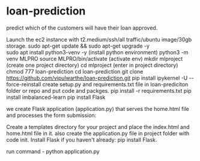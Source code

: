 # loan-prediction
predict which of the customers will have their loan approved.

Launch the ec2 instance with t2.medium/ssh/all traffic/ubuntu image/30gb storage.
sudo apt-get update && sudo apt-get upgrade -y      
sudo apt install python3-venv -y          (install python environment)
python3 -m venv MLPRO
source MLPRO/bin/activate                 (activate env)
mkdir mlproject                           (create one project directory)
cd mlproject                              (enter in project directory)
chmod 777 loan-prediction
cd loan-prediction
git clone https://github.com/vipulwarthe/loan-prediction.git
pip install ipykernel -U --force-reinstall
create setup.py and requirements.txt file in loan-prediciton folder or repo and put code and packges.
pip install -r requirements.txt
pip install imbalanced-learn
pip install Flask

we create  Flask application (application.py) that serves the home.html file and processes the form submission:

Create a templates directory for your project and place the index.html and home.html file in it. 
also create the application.py file in project folder with code init.
Install Flask if you haven't already: pip install Flask.

run command - python application.py
